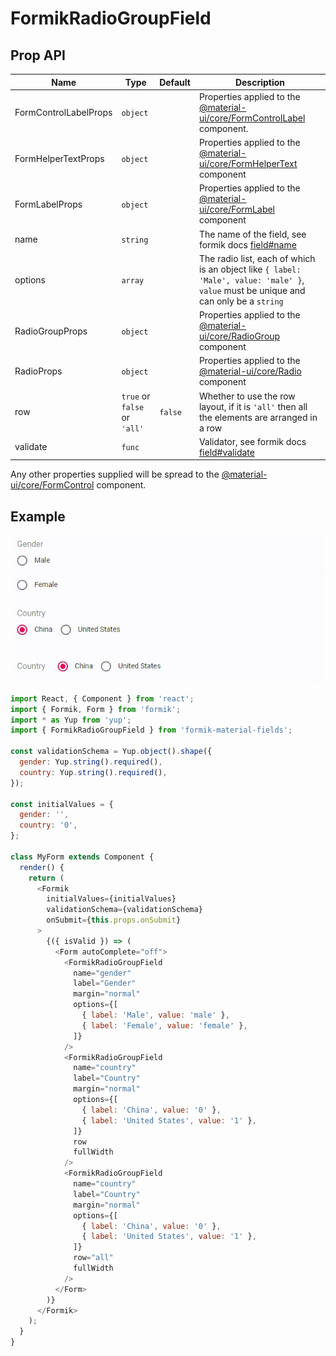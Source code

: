 # FormikRadioGroupField

## Prop API

|Name|Type|Default|Description|
|---|---|---|---|
|FormControlLabelProps|`object`||Properties applied to the [@material-ui/core/FormControlLabel](https://material-ui.com/api/form-control-label/) component.|
|FormHelperTextProps|`object`||Properties applied to the [@material-ui/core/FormHelperText](https://material-ui.com/api/form-helper-text/) component|
|FormLabelProps|`object`||Properties applied to the [@material-ui/core/FormLabel](https://material-ui.com/api/form-label/) component|
|name|`string`||The name of the field, see formik docs [field#name](https://jaredpalmer.com/formik/docs/api/field#name)|
|options|`array`||The radio list, each of which is an object like `{ label: 'Male', value: 'male' }`, `value` must be unique and can only be a `string`|
|RadioGroupProps|`object`||Properties applied to the [@material-ui/core/RadioGroup](https://material-ui.com/api/radio-group/) component|
|RadioProps|`object`||Properties applied to the [@material-ui/core/Radio](https://material-ui.com/api/radio/) component|
|row|`true` or `false` or `'all'`|`false`|Whether to use the row layout, if it is `'all'` then all the elements are arranged in a row|
|validate|`func`||Validator, see formik docs [field#validate](https://jaredpalmer.com/formik/docs/api/field#validate)|

Any other properties supplied will be spread to the [@material-ui/core/FormControl](https://material-ui.com/api/form-control/) component.

## Example

<p align="center">
  <img src="../../media/FormikRadioGroupField.gif" alt="FormikRadioGroupField" />
</p>

```js
import React, { Component } from 'react';
import { Formik, Form } from 'formik';
import * as Yup from 'yup';
import { FormikRadioGroupField } from 'formik-material-fields';

const validationSchema = Yup.object().shape({
  gender: Yup.string().required(),
  country: Yup.string().required(),
});

const initialValues = {
  gender: '',
  country: '0',
};

class MyForm extends Component {
  render() {
    return (
      <Formik
        initialValues={initialValues}
        validationSchema={validationSchema}
        onSubmit={this.props.onSubmit}
      >
        {({ isValid }) => (
          <Form autoComplete="off">
            <FormikRadioGroupField
              name="gender"
              label="Gender"
              margin="normal"
              options={[
                { label: 'Male', value: 'male' },
                { label: 'Female', value: 'female' },
              ]}
            />
            <FormikRadioGroupField
              name="country"
              label="Country"
              margin="normal"
              options={[
                { label: 'China', value: '0' },
                { label: 'United States', value: '1' },
              ]}
              row
              fullWidth
            />
            <FormikRadioGroupField
              name="country"
              label="Country"
              margin="normal"
              options={[
                { label: 'China', value: '0' },
                { label: 'United States', value: '1' },
              ]}
              row="all"
              fullWidth
            />
          </Form>
        )}
      </Formik>
    );
  }
}

```